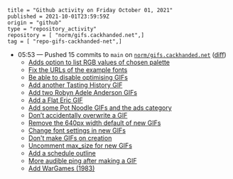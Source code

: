 ```
title = "Github activity on Friday October 01, 2021"
published = 2021-10-01T23:59:59Z
origin = "github"
type = "repository_activity"
repository = [ "norm/gifs.cackhanded.net",]
tag = [ "repo-gifs-cackhanded-net",]
```

* 05:53 — Pushed 15 commits to `main` on [`norm/gifs.cackhanded.net`](https://github.com/norm/gifs.cackhanded.net) ([diff](https://github.com/norm/gifs.cackhanded.net/compare/debedc355682467583847c08fe18b83c42b8da29..5e555e86603801379a4788fc0ffe79bbe4e8a827))
  * [Adds option to list RGB values of chosen palette](https://github.com/norm/gifs.cackhanded.net/commit/125c52c474403fc1b1213f8362796815208b2620)
  * [Fix the URLs of the example fonts](https://github.com/norm/gifs.cackhanded.net/commit/fc4d87bbd00a63c8f06a37a26599a1ac201f6b4a)
  * [Be able to disable optimising GIFs](https://github.com/norm/gifs.cackhanded.net/commit/b8a5eaffa0919025b14e1ef73bb7ed4d7f8c3275)
  * [Add another Tasting History GIF](https://github.com/norm/gifs.cackhanded.net/commit/1a1b7b2a736016c14a3770c146c31107d78341d8)
  * [Add two Robyn Adele Anderson GIFs](https://github.com/norm/gifs.cackhanded.net/commit/456b38a8b9a04369a6795c6cebeac7958dc51e88)
  * [Add a Flat Eric GIF](https://github.com/norm/gifs.cackhanded.net/commit/af86fdbee8a94399ecdb5dfad21324d1e1f306bc)
  * [Add some Pot Noodle GIFs and the ads category](https://github.com/norm/gifs.cackhanded.net/commit/06870108ac7fb0fbff624a692ecaf17ded2a8e44)
  * [Don’t accidentally overwrite a GIF](https://github.com/norm/gifs.cackhanded.net/commit/24ffd804aaf116fadcab37a2edeb08b969858505)
  * [Remove the 640px width default of new GIFs](https://github.com/norm/gifs.cackhanded.net/commit/634a1942e9b15305df6f6693add1d7715efc8cb4)
  * [Change font settings in new GIFs](https://github.com/norm/gifs.cackhanded.net/commit/4257666bd70d19097144f4f70594b2e62878adc8)
  * [Don't make GIFs on creation](https://github.com/norm/gifs.cackhanded.net/commit/87fa32ae79a4e04a75167e831c674afb235a6f56)
  * [Uncomment max_size for new GIFs](https://github.com/norm/gifs.cackhanded.net/commit/760a39809475ff8d2de37167400428ca61eff2bc)
  * [Add a schedule outline](https://github.com/norm/gifs.cackhanded.net/commit/f79933d7af4d8807763916de80bc2ad1082b4ac7)
  * [More audible ping after making a GIF](https://github.com/norm/gifs.cackhanded.net/commit/6e11b152e234b73296d9f193363b97b7391f888f)
  * [Add WarGames (1983)](https://github.com/norm/gifs.cackhanded.net/commit/5e555e86603801379a4788fc0ffe79bbe4e8a827)
